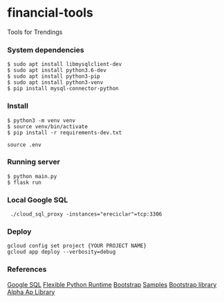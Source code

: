 # financial-tools
Tools for Trendings


### System dependencies

```
$ sudo apt install libmysqlclient-dev
$ sudo apt install python3.6-dev
$ sudo apt install python3-pip
$ sudo apt install python3-venv
$ pip install mysql-connector-python
```

### Install

```
$ python3 -m venv venv
$ source venv/bin/activate
$ pip install -r requirements-dev.txt

source .env
```

### Running server

```
$ python main.py
$ flask run
```

### Local Google SQL
```
 ./cloud_sql_proxy -instances="ereciclar"=tcp:3306
```


### Deploy

```
gcloud config set project {YOUR PROJECT NAME}
gcloud app deploy --verbosity=debug
```

### References

[Google SQL](https://github.com/GoogleCloudPlatform/python-docs-samples/blob/master/appengine/flexible/cloudsql/)
[Flexible Python Runtime](https://cloud.google.com/appengine/docs/flexible/python/runtime)
[Bootstrap](https://github.com/dking986/Flask-Bootstrap-Demo)
[Samples](https://github.com/schneiderlars/flask-bootstrap)
[Bootstrap library](https://github.com/schneiderlars/flask-bootstrap)
[Alpha Ap Library](https://github.com/RomelTorres/alpha_vantage)
